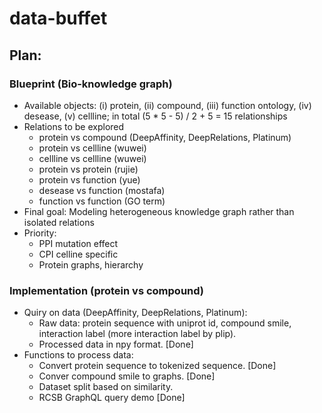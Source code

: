 # data-buffet

## Plan:


### Blueprint (Bio-knowledge graph)
* Available objects: (i) protein, (ii) compound, (iii) function ontology, (iv) desease, (v) cellline; in total (5 * 5 - 5) / 2 + 5 = 15 relationships
* Relations to be explored
  * protein vs compound (DeepAffinity, DeepRelations, Platinum)
  * protein vs cellline (wuwei)
  * cellline vs cellline (wuwei)
  * protein vs protein (rujie)
  * protein vs function (yue)
  * desease vs function (mostafa)
  * function vs function (GO term)
* Final goal: Modeling heterogeneous knowledge graph rather than isolated relations
* Priority:
  * PPI mutation effect
  * CPI celline specific
  * Protein graphs, hierarchy

### Implementation (protein vs compound)
* Quiry on data (DeepAffinity, DeepRelations, Platinum):
  * Raw data: protein sequence with uniprot id, compound smile, interaction label (more interaction label by plip).
  * Processed data in npy format. [Done]
* Functions to process data:
  * Convert protein sequence to tokenized sequence. [Done]
  * Conver compound smile to graphs. [Done]
  * Dataset split based on similarity.
  * RCSB GraphQL query demo [Done]

